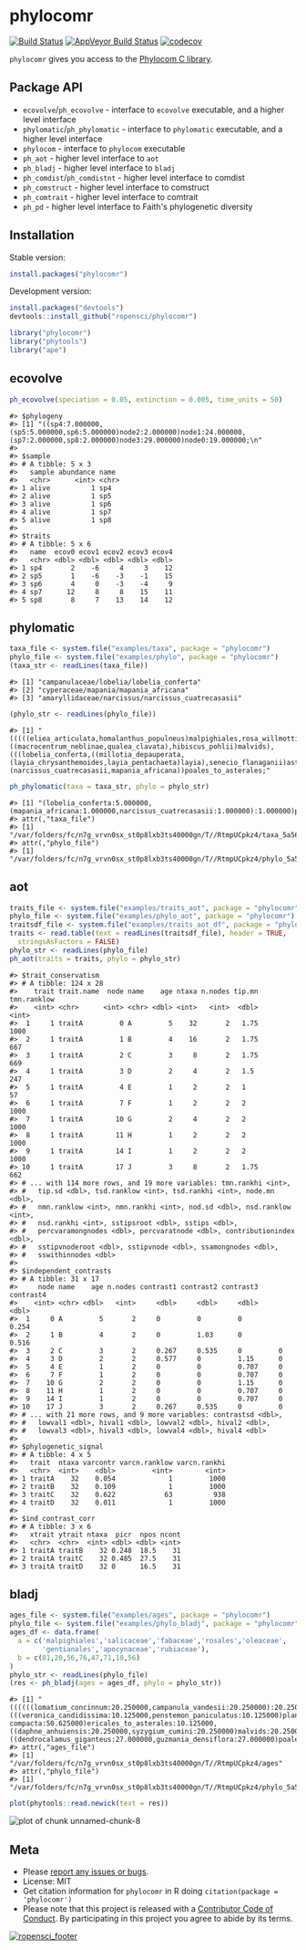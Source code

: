 phylocomr
=========



[![Build Status](https://travis-ci.org/ropensci/phylocomr.svg?branch=master)](https://travis-ci.org/ropensci/phylocomr)
[![AppVeyor Build Status](https://ci.appveyor.com/api/projects/status/github/ropensci/phylocomr?branch=master&svg=true)](https://ci.appveyor.com/project/jeroen/phylocomr)
[![codecov](https://codecov.io/gh/ropensci/phylocomr/branch/master/graph/badge.svg)](https://codecov.io/gh/ropensci/phylocomr)

`phylocomr` gives you access to the [Phylocom C library](https://github.com/phylocom/phylocom/).

## Package API

* `ecovolve`/`ph_ecovolve` - interface to `ecovolve` executable, and a higher
level interface
* `phylomatic`/`ph_phylomatic` - interface to `phylomatic` executable, and a higher
level interface
* `phylocom` - interface to `phylocom` executable
* `ph_aot` - higher level interface to `aot`
* `ph_bladj` - higher level interface to `bladj`
* `ph_comdist`/`ph_comdistnt` - higher level interface to comdist
* `ph_comstruct` - higher level interface to comstruct
* `ph_comtrait` - higher level interface to comtrait
* `ph_pd` - higher level interface to Faith's phylogenetic diversity

## Installation

Stable version:


```r
install.packages("phylocomr")
```

Development version:


```r
install.packages("devtools")
devtools::install_github("ropensci/phylocomr")
```


```r
library("phylocomr")
library("phytools")
library("ape")
```

## ecovolve


```r
ph_ecovolve(speciation = 0.05, extinction = 0.005, time_units = 50)
```

```
#> $phylogeny
#> [1] "((sp4:7.000000,(sp5:5.000000,sp6:5.000000)node2:2.000000)node1:24.000000,(sp7:2.000000,sp8:2.000000)node3:29.000000)node0:19.000000;\n"
#> 
#> $sample
#> # A tibble: 5 x 3
#>   sample abundance name 
#>   <chr>      <int> <chr>
#> 1 alive          1 sp4  
#> 2 alive          1 sp5  
#> 3 alive          1 sp6  
#> 4 alive          1 sp7  
#> 5 alive          1 sp8  
#> 
#> $traits
#> # A tibble: 5 x 6
#>   name  ecov0 ecov1 ecov2 ecov3 ecov4
#>   <chr> <dbl> <dbl> <dbl> <dbl> <dbl>
#> 1 sp4       2    -6     4     3    12
#> 2 sp5       1    -6    -3    -1    15
#> 3 sp6       4     0    -3    -4     9
#> 4 sp7      12     8     8    15    11
#> 5 sp8       8     7    13    14    12
```

## phylomatic


```r
taxa_file <- system.file("examples/taxa", package = "phylocomr")
phylo_file <- system.file("examples/phylo", package = "phylocomr")
(taxa_str <- readLines(taxa_file))
```

```
#> [1] "campanulaceae/lobelia/lobelia_conferta"          
#> [2] "cyperaceae/mapania/mapania_africana"             
#> [3] "amaryllidaceae/narcissus/narcissus_cuatrecasasii"
```

```r
(phylo_str <- readLines(phylo_file))
```

```
#> [1] "(((((eliea_articulata,homalanthus_populneus)malpighiales,rosa_willmottiae),((macrocentrum_neblinae,qualea_clavata),hibiscus_pohlii)malvids),(((lobelia_conferta,((millotia_depauperata,(layia_chrysanthemoides,layia_pentachaeta)layia),senecio_flanaganii)asteraceae)asterales,schwenkia_americana),tapinanthus_buntingii)),(narcissus_cuatrecasasii,mapania_africana))poales_to_asterales;"
```

```r
ph_phylomatic(taxa = taxa_str, phylo = phylo_str)
```

```
#> [1] "(lobelia_conferta:5.000000,(mapania_africana:1.000000,narcissus_cuatrecasasii:1.000000):1.000000)poales_to_asterales;\n"
#> attr(,"taxa_file")
#> [1] "/var/folders/fc/n7g_vrvn0sx_st0p8lxb3ts40000gn/T//RtmpUCpkz4/taxa_5a56733f7f27"
#> attr(,"phylo_file")
#> [1] "/var/folders/fc/n7g_vrvn0sx_st0p8lxb3ts40000gn/T//RtmpUCpkz4/phylo_5a564db5148d"
```

## aot


```r
traits_file <- system.file("examples/traits_aot", package = "phylocomr")
phylo_file <- system.file("examples/phylo_aot", package = "phylocomr")
traitsdf_file <- system.file("examples/traits_aot_df", package = "phylocomr")
traits <- read.table(text = readLines(traitsdf_file), header = TRUE,
  stringsAsFactors = FALSE)
phylo_str <- readLines(phylo_file)
ph_aot(traits = traits, phylo = phylo_str)
```

```
#> $trait_conservatism
#> # A tibble: 124 x 28
#>    trait trait.name  node name    age ntaxa n.nodes tip.mn tmn.ranklow
#>    <int> <chr>      <int> <chr> <dbl> <int>   <int>  <dbl>       <int>
#>  1     1 traitA         0 A         5    32       2   1.75        1000
#>  2     1 traitA         1 B         4    16       2   1.75         667
#>  3     1 traitA         2 C         3     8       2   1.75         669
#>  4     1 traitA         3 D         2     4       2   1.5          247
#>  5     1 traitA         4 E         1     2       2   1             57
#>  6     1 traitA         7 F         1     2       2   2           1000
#>  7     1 traitA        10 G         2     4       2   2           1000
#>  8     1 traitA        11 H         1     2       2   2           1000
#>  9     1 traitA        14 I         1     2       2   2           1000
#> 10     1 traitA        17 J         3     8       2   1.75         662
#> # ... with 114 more rows, and 19 more variables: tmn.rankhi <int>,
#> #   tip.sd <dbl>, tsd.ranklow <int>, tsd.rankhi <int>, node.mn <dbl>,
#> #   nmn.ranklow <int>, nmn.rankhi <int>, nod.sd <dbl>, nsd.ranklow <int>,
#> #   nsd.rankhi <int>, sstipsroot <dbl>, sstips <dbl>,
#> #   percvaramongnodes <dbl>, percvaratnode <dbl>, contributionindex <dbl>,
#> #   sstipvnoderoot <dbl>, sstipvnode <dbl>, ssamongnodes <dbl>,
#> #   sswithinnodes <dbl>
#> 
#> $independent_contrasts
#> # A tibble: 31 x 17
#>     node name    age n.nodes contrast1 contrast2 contrast3 contrast4
#>    <int> <chr> <dbl>   <int>     <dbl>     <dbl>     <dbl>     <dbl>
#>  1     0 A         5       2     0         0         0         0.254
#>  2     1 B         4       2     0         1.03      0         0.516
#>  3     2 C         3       2     0.267     0.535     0         0    
#>  4     3 D         2       2     0.577     0         1.15      0    
#>  5     4 E         1       2     0         0         0.707     0    
#>  6     7 F         1       2     0         0         0.707     0    
#>  7    10 G         2       2     0         0         1.15      0    
#>  8    11 H         1       2     0         0         0.707     0    
#>  9    14 I         1       2     0         0         0.707     0    
#> 10    17 J         3       2     0.267     0.535     0         0    
#> # ... with 21 more rows, and 9 more variables: contrastsd <dbl>,
#> #   lowval1 <dbl>, hival1 <dbl>, lowval2 <dbl>, hival2 <dbl>,
#> #   lowval3 <dbl>, hival3 <dbl>, lowval4 <dbl>, hival4 <dbl>
#> 
#> $phylogenetic_signal
#> # A tibble: 4 x 5
#>   trait  ntaxa varcontr varcn.ranklow varcn.rankhi
#>   <chr>  <int>    <dbl>         <int>        <int>
#> 1 traitA    32    0.054             1         1000
#> 2 traitB    32    0.109             1         1000
#> 3 traitC    32    0.622            63          938
#> 4 traitD    32    0.011             1         1000
#> 
#> $ind_contrast_corr
#> # A tibble: 3 x 6
#>   xtrait ytrait ntaxa  picr  npos ncont
#>   <chr>  <chr>  <int> <dbl> <dbl> <int>
#> 1 traitA traitB    32 0.248  18.5    31
#> 2 traitA traitC    32 0.485  27.5    31
#> 3 traitA traitD    32 0      16.5    31
```

## bladj


```r
ages_file <- system.file("examples/ages", package = "phylocomr")
phylo_file <- system.file("examples/phylo_bladj", package = "phylocomr")
ages_df <- data.frame(
  a = c('malpighiales','salicaceae','fabaceae','rosales','oleaceae',
        'gentianales','apocynaceae','rubiaceae'),
  b = c(81,20,56,76,47,71,18,56)
)
phylo_str <- readLines(phylo_file)
(res <- ph_bladj(ages = ages_df, phylo = phylo_str))
```

```
#> [1] "((((((lomatium_concinnum:20.250000,campanula_vandesii:20.250000):20.250000,(((veronica_candidissima:10.125000,penstemon_paniculatus:10.125000)plantaginaceae:10.125000,justicia_oblonga:20.250000):10.125000,marsdenia_gilgiana:30.375000):10.125000):10.125000,epacris_alba-compacta:50.625000)ericales_to_asterales:10.125000,((daphne_anhuiensis:20.250000,syzygium_cumini:20.250000)malvids:20.250000,ditaxis_clariana:40.500000):20.250000):10.125000,thalictrum_setulosum:70.875000)eudicots:10.125000,((dendrocalamus_giganteus:27.000000,guzmania_densiflora:27.000000)poales:27.000000,warczewiczella_digitata:54.000000):27.000000)malpighiales:1.000000;\n"
#> attr(,"ages_file")
#> [1] "/var/folders/fc/n7g_vrvn0sx_st0p8lxb3ts40000gn/T//RtmpUCpkz4/ages"
#> attr(,"phylo_file")
#> [1] "/var/folders/fc/n7g_vrvn0sx_st0p8lxb3ts40000gn/T//RtmpUCpkz4/phylo_5a5674089c3e"
```

```r
plot(phytools::read.newick(text = res))
```

![plot of chunk unnamed-chunk-8](inst/img/unnamed-chunk-8-1.png)

## Meta

* Please [report any issues or bugs](https://github.com/ropensci/phylocomr/issues).
* License: MIT
* Get citation information for `phylocomr` in R doing `citation(package = 'phylocomr')`
* Please note that this project is released with a [Contributor Code of Conduct](CODE_OF_CONDUCT.md). By participating in this project you agree to abide by its terms.

[![ropensci_footer](https://ropensci.org/public_images/github_footer.png)](https://ropensci.org)
